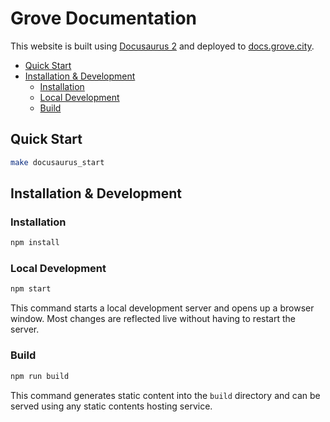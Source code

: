 # Grove Documentation <!-- omit in toc -->

This website is built using [Docusaurus 2](https://docusaurus.io/) and deployed to [docs.grove.city](https://docs.grove.city/guides/getting-started/welcome-to-grove).

- [Quick Start](#quick-start)
- [Installation \& Development](#installation--development)
  - [Installation](#installation)
  - [Local Development](#local-development)
  - [Build](#build)

## Quick Start

```bash
make docusaurus_start
```

## Installation & Development

### Installation

```bash
npm install
```

### Local Development

```bash
npm start
```

This command starts a local development server and opens up a browser window. Most changes are reflected live without having to restart the server.

### Build

```bash
npm run build
```

This command generates static content into the `build` directory and can be served using any static contents hosting service.
